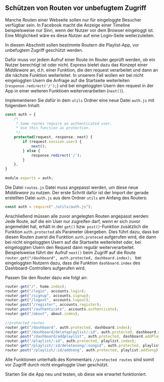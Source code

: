 ## Schützen von Routen vor unbefugtem Zugriff

Manche Routen einer Webseite sollen nur für eingeloggte Besucher verfügbar sein. In Facebook macht die Anzeige einer Timeline beispielsweise nur Sinn, wenn der Nutzer vor dem Browser eingeloggt ist. Eine Möglichkeit wäre es diese Nutzer auf eine Login-Seite weiterzuleiten.

In diesem Abschnitt sollen bestimmte Routern die Playlist-App, vor unbefugtem Zugriff geschützt werden.

Dafür muss vor jedem Aufruf einer Route im Router geprüft werden, ob ein Nutzer berechtigt ist oder nicht. Express bietet dazu das Konzept einer *Middleware* an, d.h. einer Funktion, die den request verarbeitet und dann an die nächste Funktion weiterleitet. In unserem Fall wollen wir bei nicht eingeloggten Usern die Anfrage auf die Startseite weiterleiten (`response.redirect('/');`) und bei eingeloggten Usern den request in der App in einer weiteren Funktioen weiterverarbeiten (`next()`). 

Implementieren Sie dafür in dem `utils` Ordner eine neue Datei `auth.js` mit folgendem Inhalt:
~~~ js
const auth = { 
    /* 
     * Some routes require an authenticated user. 
     * Use this function as protection. 
     */ 
    protected(request, response, next) { 
        if (request.session.user) { 
            next(); 
        } else { 
            response.redirect('/'); 
        } 
    }, 
} 
 
module.exports = auth; 
~~~
Die Datei `routes.js` Datei muss angepasst werden, um diese neue *Middleware* zu nutzen. 
Der erste Schritt dafür ist der Import der gerade erstellten Datei `auth.js` aus dem Ordner `utils` am Anfang des Routers:

~~~js
const auth = require("./utils/auth.js"); 
~~~

Anschließend müssen alle zuvor angelegten Routen angepasst werden: Jede Route, auf die ein User nur zugreifen darf, wenn er sich zuvor angemeldet hat, erhält in der `get()` bzw. `post()`-Funktion zusätzlich die Funktion `auth.protected` als Parameter übergeben. Dies führt dazu, dass bei diesen Routen zuerst die Funktion `auth.proteced` aufgerufen wird, die dann bei nicht eingeloggten Usern auf die Startseite weiterleitet oder, bei eingeloggten  Usern den Request dann regulär weiterverarbeitet. Beispielsweise führt der Aufruf `next()` beim Zugriff auf die Route `router.get("/dashboard", auth.protected, dashboard.index); ` bei eingeloggten Nutzern dazu, dass die Funktion `dashboard.index` des Dashboard-Controllers aufgerufen wird.

Passen Sie den Router dazu wie folgt an:

~~~js
router.get("/", home.index); 
router.get("/login", accounts.login); 
router.get("/signup", accounts.signup); 
router.get("/logout", accounts.logout); 
router.post("/register", accounts.register); 
router.post("/authenticate", accounts.authenticate); 
router.get("/about", about.index); 
 
//protected routes 
router.get("/dashboard", auth.protected, dashboard.index); 
router.get("/dashboard/deleteplaylist/:id", auth.protected, dashboard.deletePlaylist); 
router.post("/dashboard/addplaylist", auth.protected, dashboard.addPlaylist); 
router.get("/playlist/:id", auth.protected, playlist.index); 
router.get("/playlist/:id/deletesong/:songid", auth.protected, playlist.deleteSong); 
router.post("/playlist/:id/addsong", auth.protected, playlist.addSong); 
~~~

Alle Funktionen unterhalb des Kommentars `//protected routes` sind somit vor Zugriff durch nicht eingeloggte User geschützt.

Starten Sie die App neu und testen, ob diese wie erwartet funktioniert.